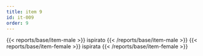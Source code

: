 ```yaml
---
title: item 9
id: it-009
order: 9
---
```

{{< reports/base/item-male >}}
  ispirato
{{< /reports/base/item-male >}}
{{< reports/base/item-female >}}
  ispirata
{{< /reports/base/item-female >}}
